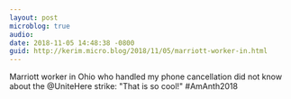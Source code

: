 ```yaml
---
layout: post
microblog: true
audio: 
date: 2018-11-05 14:48:38 -0800
guid: http://kerim.micro.blog/2018/11/05/marriott-worker-in.html
---
```

Marriott worker in Ohio who handled my phone cancellation did not know about the @UniteHere strike: "That is so cool!" #AmAnth2018 
